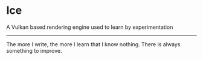 # Ice
A Vulkan based rendering engine used to learn by experimentation

---
The more I write, the more I learn that I know nothing.
There is always something to improve.